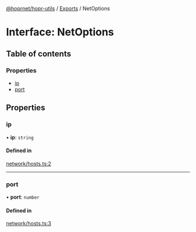 [@hoprnet/hopr-utils](../README.md) / [Exports](../modules.md) / NetOptions

# Interface: NetOptions

## Table of contents

### Properties

- [ip](NetOptions.md#ip)
- [port](NetOptions.md#port)

## Properties

### ip

• **ip**: `string`

#### Defined in

[network/hosts.ts:2](https://github.com/szczebel1995/hoprnet/blob/master/packages/utils/src/network/hosts.ts#L2)

___

### port

• **port**: `number`

#### Defined in

[network/hosts.ts:3](https://github.com/szczebel1995/hoprnet/blob/master/packages/utils/src/network/hosts.ts#L3)
